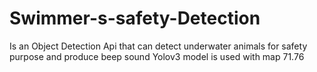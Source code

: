 # Swimmer-s-safety-Detection
Is an Object Detection Api that can detect underwater animals for safety purpose and produce beep sound 
Yolov3 model is used with map 71.76
